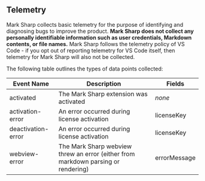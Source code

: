 ## Telemetry

Mark Sharp collects basic telemetry for the purpose of identifying and diagnosing bugs to improve the product.  **Mark Sharp does not collect any personally identifiable information such as user credentials, Markdown contents, or file names.** Mark Sharp follows the telemetry policy of VS Code - if you opt out of reporting telemetry for VS Code itself, then telemetry for Mark Sharp will also not be collected.

The following table outlines the types of data points collected:

| Event Name         | Description                                                                       | Fields       |
| ------------------ | --------------------------------------------------------------------------------- | ------------ |
| activated          | The Mark Sharp extension was activated                                            | _none_       |
| activation-error   | An error occurred during license activation                                       | licenseKey   |
| deactivation-error | An error occurred during license activation                                       | licenseKey   |
| webview-error      | The Mark Sharp webview threw an error (either from markdown parsing or rendering) | errorMessage |